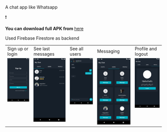 A chat app like Whatsapp

:exclamation:<p><strong>You can download full APK from </strong><a href="https://www.mediafire.com/file/o7hv0guf12e41t6/chat-app.apk/file">here</a></p>

Used Firebase Firestore as backend

<table>
  <tr>
     <td>Sign up or login</td>
     <td>See last messages</td>
     <td>See all users</td>
     <td>Messaging</td>
     <td>Profile and logout</td>
  </tr>
  <tr>
    <td valign="top"><img src="Screenshot_1600090695.png"></td>
    <td valign="top"><img src="Screenshot_1600090275.png"></td>
    <td valign="top"><img src="Screenshot_1600090656.png"></td>
    <td valign="top"><img src="Screenshot_1600090662.png"></td>
    <td valign="top"><img src="Screenshot_1600090666.png"></td>
   
  </tr>
 </table>







